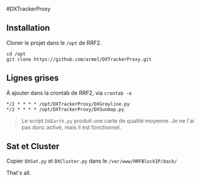 #DXTrackerProxy

## Installation
Cloner le projet dans le `/opt` de RRF2.

```
cd /opt
git clone https://github.com/armel/DXTrackerProxy.git
```

## Lignes grises

À ajouter dans la crontab de RRF2, via `crontab -e`

```
*/2 * * * * /opt/DXTrackerProxy/DXGreyline.py
*/2 * * * * /opt/DXTrackerProxy/DXSunmap.py
```

> Le script `DXEarth.py` produit une carte de qualité moyenne. Je ne l'ai pas donc activé, mais il est fonctionnel.

## Sat et Cluster

Copier `DXSat.py` et `DXCluster.py` dans le `/var/www/RRFBlockIP/back/`

That's all.
